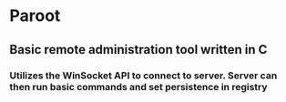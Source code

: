 # Paroot
## Basic remote administration tool written in C
### Utilizes the WinSocket API to connect to server. Server can then run basic commands and set persistence in registry
